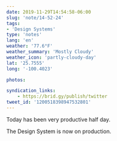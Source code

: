 ```yaml
---
date: 2019-11-29T14:54:58-06:00
slug: 'note/14-52-24'
tags:
- 'Design Systems'
type: 'notes'
lang: 'en'
weather: '77.6°F'
weather_summary: 'Mostly Cloudy'
weather_icon: 'partly-cloudy-day'
lat: '25.7555'
long: '-100.4023'

photos:

syndication_links:
    - https://brid.gy/publish/twitter
tweet_id: '1200518398947532801'
---
```

Today has been very productive half day. 

The Design System is now on production. 